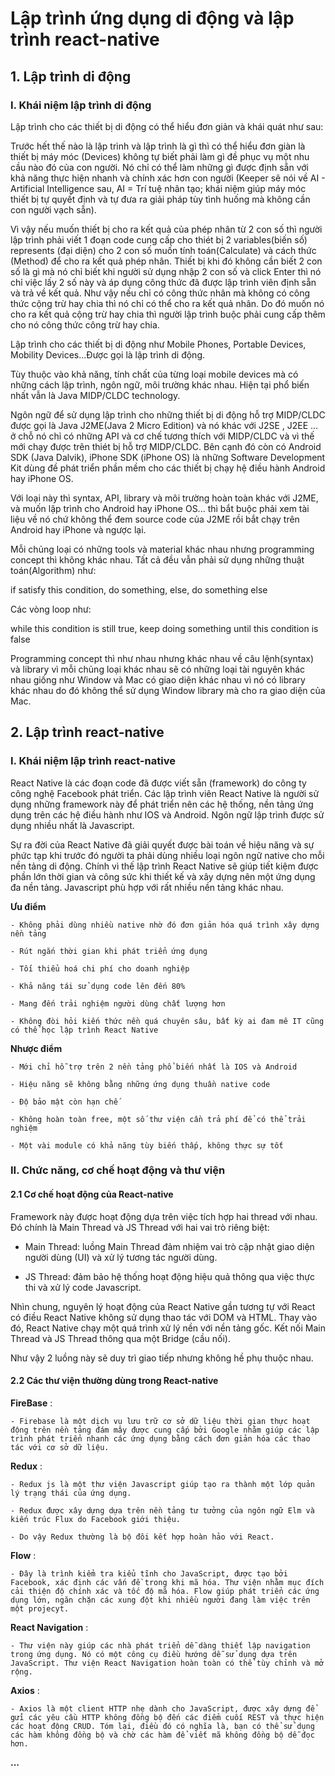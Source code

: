 # Lập trình ứng dụng di động và lập trình react-native
## 1. Lập trình di động
### I. Khái niệm lập trình di động
Lập trình cho các thiết bị di động có thể hiểu đơn giản và khái quát như sau:

Trước hết thế nào là lập trình và lập trình là gì thì có thể hiểu đơn giàn là thiết bị máy móc (Devices) không tự biết phải làm gì đề phục vụ một nhu cầu nào đó của con người. Nó chỉ có thể làm những gì được định sẵn với khả năng thực hiện nhanh và chính xác hơn con người (Keeper sẽ nói về AI - Artificial Intelligence sau, AI = Trí tuệ nhân tạo; khái niệm giúp máy móc thiết bị tự quyết định và tự đưa ra giải pháp tùy tình huống mà không cần con người vạch sẵn).

Vì vậy nếu muốn thiết bị cho ra kết quả của phép nhân từ 2 con số thì người lập trình phải viết 1 đoạn code cung cấp cho thiét bị 2 variables(biến số) represents (đại diện) cho 2 con số muốn tính toán(Calculate) và cách thức (Method) để cho ra kết quả phép nhân. Thiết bị khi đó không cần biết 2 con số là gì mà nó chỉ biết khi người sử dụng nhập 2 con số và click Enter thì nó chỉ việc lấy 2 số này và áp dụng công thức đã được lập trình viên định sẵn và trả về kết quả. Như vậy nếu chỉ có công thức nhân mà không có công thức cộng trừ hay chia thì nó chỉ có thể cho ra kết quả nhân. Do đó muốn nó cho ra kết quả cộng trừ hay chia thì người lập trình buộc phải cung cấp thêm cho nó công thức công trừ hay chia.

Lập trình cho các thiết bị di động như Mobile Phones, Portable Devices, Mobility Devices...Được gọi là lập trình di động.

Tùy thuộc vào khả năng, tính chất của từng loại mobile devices mà có những cách lập trình, ngôn ngữ, môi trường khác nhau. Hiện tại phổ biến nhất vẫn là Java MIDP/CLDC technology.

Ngôn ngữ để sử dụng lập trình cho những thiết bị di động hỗ trợ MIDP/CLDC được gọi là Java J2ME(Java 2 Micro Edition) và nó khác với J2SE , J2EE ... ở chỗ nó chỉ có những API và cơ chế tương thích với MIDP/CLDC và vì thế mới chạy được trên thiét bị hỗ trợ MIDP/CLDC.
Bên cạnh đó còn có Android SDK (Java Dalvik), iPhone SDK (iPhone OS) là những Software Development Kit dùng đề phát triển phần mềm cho các thiết bị chạy hệ điều hành Android hay iPhone OS.

Với loại này thì syntax, API, library và môi trường hoàn toàn khác với J2ME, và muốn lập trình cho Android hay iPhone OS... thì bắt buộc phải xem tài liệu về nó chứ không thể đem source code của J2ME rồi bắt chạy trên Android hay iPhone và ngược lại.

Mỗi chủng loại có những tools và material khác nhau nhưng programming concept thì không khác nhau. Tất cả đều vẫn phải sử dụng những thuật toán(Algorithm) như: 

if satisfy this condition, do something, else, do something else

Các vòng loop như:

while this condition is still true, keep doing something until this condition is false

Programming concept thì như nhau nhưng khác nhau về câu lệnh(syntax) và library vì mỗi chủng loại khác nhau sẽ có những loại tài nguyên khác nhau giống như Window và Mac có giao diện khác nhau vì nó có library khác nhau do đó không thể sử dụng Window library mà cho ra giao diện của Mac.

## 2. Lập trình react-native
### I. Khái niệm lập trình react-native
React Native là các đoạn code đã được viết sẵn (framework) do công ty công nghệ Facebook phát triển. Các lập trình viên React Native là người sử dụng những framework này để phát triển nên các hệ thống, nền tảng ứng dụng trên các hệ điều hành như IOS và Android. Ngôn ngữ lập trình được sử dụng nhiều nhất là Javascript.

Sự ra đời của React Native đã giải quyết được bài toán về hiệu năng và sự phức tạp khi trước đó người ta phải dùng nhiều loại ngôn ngữ native cho mỗi nền tảng di động. Chính vì thế lập trình React Native sẽ giúp tiết kiệm được phần lớn thời gian và công sức khi thiết kế và xây dựng nên một ứng dụng đa nền tảng. Javascript phù hợp với rất nhiều nền tảng khác nhau. 

**Ưu điểm**

    - Không phải dùng nhiều native nhờ đó đơn giản hóa quá trình xây dựng nền tảng

    - Rút ngắn thời gian khi phát triển ứng dụng

    - Tối thiểu hoá chi phí cho doanh nghiệp

    - Khả năng tái sử dụng code lên đến 80%

    - Mang đến trải nghiệm người dùng chất lượng hơn

    - Không đòi hỏi kiến thức nền quá chuyên sâu, bất kỳ ai đam mê IT cũng có thể học lập trình React Native

**Nhược điểm**

    - Mới chỉ hỗ trợ trên 2 nền tảng phổ biến nhất là IOS và Android

    - Hiệu năng sẽ không bằng những ứng dụng thuần native code

    - Độ bảo mật còn hạn chế

    - Không hoàn toàn free, một số thư viện cần trả phí để có thể trải nghiệm

    - Một vài module có khả năng tùy biến thấp, không thực sự tốt

### II. Chức năng, cơ chế hoạt động và thư viện
#### 2.1 Cơ chế hoạt động của React-native
Framework này được hoạt động dựa trên việc tích hợp hai thread với nhau. Đó chính là Main Thread và JS Thread với hai vai trò riêng biệt:

 - Main Thread: luồng Main Thread đảm nhiệm vai trò cập nhật giao diện người dùng (UI) và xử lý tương tác người dùng.

 - JS Thread: đảm bảo hệ thống hoạt động hiệu quả thông qua việc thực thi và xử lý code Javascript.

Nhìn chung, nguyên lý hoạt động của React Native gần tương tự với React có điều React Native không sử dụng thao tác với DOM và HTML. Thay vào đó, React Native chạy một quá trình xử lý nền với nền tảng gốc. Kết nối Main Thread và JS Thread thông qua một Bridge (cầu nối).

Như vậy 2 luồng này sẽ duy trì giao tiếp nhưng không hề phụ thuộc nhau.

#### 2.2 Các thư viện thường dùng trong React-native
**FireBase** : 

    - Firebase là một dịch vụ lưu trữ cơ sở dữ liệu thời gian thực hoạt động trên nền tảng đám mây được cung cấp bởi Google nhằm giúp các lập trình phát triển nhanh các ứng dụng bằng cách đơn giản hóa các thao tác với cơ sở dữ liệu.

**Redux** :

    - Redux js là một thư viện Javascript giúp tạo ra thành một lớp quản lý trạng thái của ứng dụng.

    - Redux được xây dựng dựa trên nền tảng tư tưởng của ngôn ngữ Elm và kiến trúc Flux do Facebook giới thiệu.

    - Do vậy Redux thường là bộ đôi kết hợp hoàn hảo với React.

**Flow** :

    - Đây là trình kiểm tra kiểu tĩnh cho JavaScript, được tạo bởi Facebook, xác định các vấn đề trong khi mã hóa. Thư viện nhằm mục đích cải thiện độ chính xác và tốc độ mã hóa. Flow giúp phát triển các ứng dụng lớn, ngăn chặn các xung đột khi nhiều người đang làm việc trên một projecyt.

**React Navigation** :

    - Thư viện này giúp các nhà phát triển dễ dàng thiết lập navigation trong ứng dụng. Nó có một công cụ điều hướng dễ sử dụng dựa trên JavaScript. Thư viện React Navigation hoàn toàn có thể tùy chỉnh và mở rộng.

**Axios** :

    - Axios là một client HTTP nhẹ dành cho JavaScript, được xây dựng để gửi các yêu cầu HTTP không đồng bộ đến các điểm cuối REST và thực hiện các hoạt động CRUD. Tóm lại, điều đó có nghĩa là, bạn có thể sử dụng các hàm không đồng bộ và chờ các hàm để viết mã không đồng bộ dễ đọc hơn.

**...**